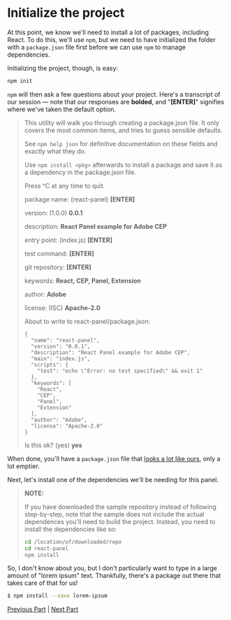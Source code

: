 # Initialize the project

At this point, we know we'll need to install a lot of packages, including React. To do this, we'll use `npm`, but we need to have initialized the folder with a `package.json` file first before we can use `npm` to manage dependencies.

Initializing the project, though, is easy:

```bash
npm init
```

`npm` will then ask a few questions about your project. Here's a transcript of our session &mdash; note that our responses are **bolded**, and "**[ENTER]**" signifies where we've taken the default option.

> This utility will walk you through creating a package.json file. It only covers the most common items, and tries to guess sensible defaults.
>
> See `npm help json` for definitive documentation on these fields and exactly what they do.
>
> Use `npm install <pkg>` afterwards to install a package and save it as a dependency in the package.json file.
>
> Press ^C at any time to quit.
>
> package name: (react-panel) **[ENTER]**
>
> version: (1.0.0) **0.0.1**
>
> description: **React Panel example for Adobe CEP**
>
> entry point: (index.js) **[ENTER]**
>
> test command: **[ENTER]**
>
> git repository: **[ENTER]**
>
> keywords: **React, CEP, Panel, Extension**
>
> author: **Adobe**
>
> license: (ISC) **Apache-2.0**
>
> About to write to react-panel/package.json:
>
> ```
> {
>   "name": "react-panel",
>   "version": "0.0.1",
>   "description": "React Panel example for Adobe CEP",
>   "main": "index.js",
>   "scripts": {
>     "test": "echo \"Error: no test specified\" && exit 1"
>   },
>   "keywords": [
>     "React",
>     "CEP",
>     "Panel",
>     "Extension"
>   ],
>   "author": "Adobe",
>   "license": "Apache-2.0"
> }
> ```
>
> Is this ok? (yes) **yes**
>

When done, you'll have a `package.json` file that [looks a lot like ours](./react-panel/src/package.json), only a lot emptier.

Next, let's install one of the dependencies we'll be needing for this panel.

> **NOTE:**
>
> If you have downloaded the sample repository instead of following step-by-step, note that the sample does not include the actual dependences you'll need to build the project. Instead, you need to install the dependencies like so:
>
> ```bash
> cd /location/of/downloaded/repo
> cd react-panel
> npm install
> ```

So, I don't know about you, but I don't particularly want to type in a large amount of "lorem ipsum" text. Thankfully, there's a package out there that takes care of that for us!

```bash
$ npm install --save lorem-ipsum
```
[Previous Part](./01-project-scaffold.md) | [Next Part](./03-install-react.md)